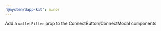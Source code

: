 ```yaml
---
'@mysten/dapp-kit': minor
---
```


Add a `walletFilter` prop to the ConnectButton/ConnectModal components

